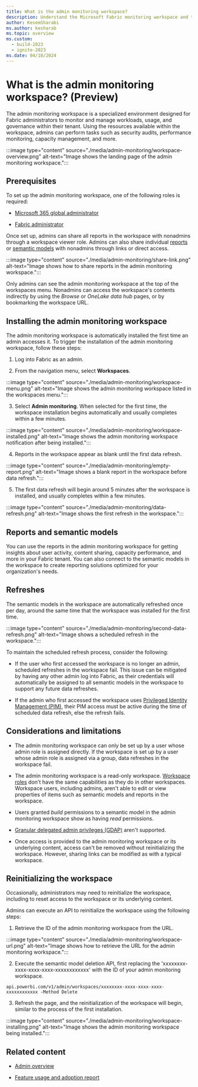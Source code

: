 ```yaml
---
title: What is the admin monitoring workspace?
description: Understand the Microsoft Fabric monitoring workspace and the reports it holds.
author: KesemSharabi
ms.author: kesharab
ms.topic: overview
ms.custom:
  - build-2023
  - ignite-2023
ms.date: 04/18/2024
---
```


# What is the admin monitoring workspace? (Preview)

The admin monitoring workspace is a specialized environment designed for Fabric administrators to monitor and manage workloads, usage, and governance within their tenant. Using the resources available within the workspace, admins can perform tasks such as security audits, performance monitoring, capacity management, and more.

:::image type="content" source="./media/admin-monitoring/workspace-overview.png" alt-text="Image shows the landing page of the admin monitoring workspace.":::

## Prerequisites

To set up the admin monitoring workspace, one of the following roles is required:

* [Microsoft 365 global administrator](/microsoft-365/admin/add-users/about-admin-roles)

* [Fabric administrator](microsoft-fabric-admin.md#power-platform-and-fabric-admin-roles)

Once set up, admins can share all reports in the workspace with nonadmins through a workspace viewer role. Admins can also share individual [reports](/power-bi/collaborate-share/service-share-dashboards) or [semantic models](/power-bi/connect-data/service-datasets-share) with nonadmins through links or direct access.

:::image type="content" source="./media/admin-monitoring/share-link.png" alt-text="Image shows how to share reports in the admin monitoring workspace.":::

Only admins can see the admin monitoring workspace at the top of the workspaces menu. Nonadmins can access the workspace's contents indirectly by using the _Browse_ or _OneLake data hub_ pages, or by bookmarking the workspace URL.

## Installing the admin monitoring workspace

The admin monitoring workspace is automatically installed the first time an admin accesses it. To trigger the installation of the admin monitoring workspace, follow these steps:

1. Log into Fabric as an admin.

2. From the navigation menu, select **Workspaces**.

:::image type="content" source="./media/admin-monitoring/workspace-menu.png" alt-text="Image shows the admin monitoring workspace listed in the workspaces menu.":::

3. Select **Admin monitoring**. When selected for the first time, the workspace installation begins automatically and usually completes within a few minutes.

:::image type="content" source="./media/admin-monitoring/workspace-installed.png" alt-text="Image shows the admin monitoring workspace notification after being installed.":::
  
4. Reports in the workspace appear as blank until the first data refresh.

:::image type="content" source="./media/admin-monitoring/empty-report.png" alt-text="Image shows a blank report in the workspace before data refresh.":::

5. The first data refresh will begin around 5 minutes after the workspace is installed, and usually completes within a few minutes.

:::image type="content" source="./media/admin-monitoring/data-refresh.png" alt-text="Image shows the first refresh in the workspace.":::

## Reports and semantic models

You can use the reports in the admin monitoring workspace for getting insights about user activity, content sharing, capacity performance, and more in your Fabric tenant. You can also connect to the semantic models in the workspace to create reporting solutions optimized for your organization's needs.

## Refreshes

The semantic models in the workspace are automatically refreshed once per day, around the same time that the workspace was installed for the first time.

:::image type="content" source="./media/admin-monitoring/second-data-refresh.png" alt-text="Image shows a scheduled refresh in the workspace.":::

To maintain the scheduled refresh process, consider the following:

* If the user who first accessed the workspace is no longer an admin, scheduled refreshes in the workspace fail. This issue can be mitigated by having any other admin log into Fabric, as their credentials will automatically be assigned to all semantic models in the workspace to support any future data refreshes.

* If the admin who first accessed the workspace uses [Privileged Identity Management (PIM)](/entra/id-governance/privileged-identity-management/pim-configure), their PIM access must be active during the time of scheduled data refresh, else the refresh fails.

## Considerations and limitations

* The admin monitoring workspace can only be set up by a user whose admin role is assigned directly. If the workspace is set up by a user whose admin role is assigned via a group, data refreshes in the workspace fail.

* The admin monitoring workspace is a read-only workspace. [Workspace roles](/power-bi/collaborate-share/service-roles-new-workspaces#workspace-roles) don't have the same capabilities as they do in other workspaces. Workspace users, including admins, aren't able to edit or view properties of items such as semantic models and reports in the workspace.

* Users granted *build* permissions to a semantic model in the admin monitoring workspace show as having *read* permissions.

* [Granular delegated admin privileges (GDAP)](/partner-center/gdap-introduction) aren't supported.

* Once access is provided to the admin monitoring workspace or its underlying content, access can't be removed without reinitializing the workspace. However, sharing links can be modified as with a typical workspace.

## Reinitializing the workspace

Occasionally, administrators may need to reinitialize the workspace, including to reset access to the workspace or its underlying content.

Admins can execute an API to reinitialize the workspace using the following steps:

1) Retrieve the ID of the admin monitoring workspace from the URL.
   
:::image type="content" source="./media/admin-monitoring/workspace-url.png" alt-text="Image shows how to retrieve the URL for the admin monitoring workspace.":::

2) Execute the semantic model deletion API, first replacing the 'xxxxxxxx-xxxx-xxxx-xxxx-xxxxxxxxxxxx' with the ID of your admin monitoring workspace.
   
`
api.powerbi.com/v1/admin/workspaces/xxxxxxxx-xxxx-xxxx-xxxx-xxxxxxxxxxxx -Method Delete
`

3) Refresh the page, and the reinitialization of the workspace will begin, similar to the process of the first installation.

:::image type="content" source="./media/admin-monitoring/workspace-installing.png" alt-text="Image shows the admin monitoring workspace being installed.":::

## Related content

* [Admin overview](microsoft-fabric-admin.md)

* [Feature usage and adoption report](feature-usage-adoption.md)
